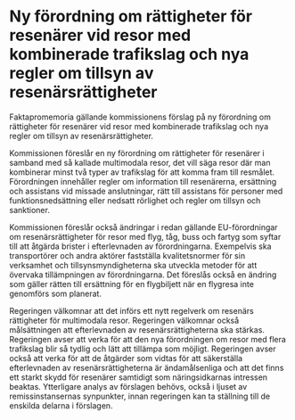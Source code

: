 # Ny förordning om rättigheter för resenärer vid resor med kombinerade trafikslag och nya regler om tillsyn av resenärsrättigheter

Faktapromemoria gällande kommissionens förslag på ny förordning om rättigheter för resenärer vid resor med kombinerade trafikslag och nya regler om tillsyn av resenärsrättigheter.

Kommissionen föreslår en ny förordning om rättigheter för resenärer i samband med så kallade multimodala resor, det vill säga resor där man kombinerar minst två typer av trafikslag för att komma fram till resmålet. Förordningen innehåller regler om information till resenärerna, ersättning och assistans vid missade anslutningar, rätt till assistans för personer med funktionsnedsättning eller nedsatt rörlighet och regler om tillsyn och sanktioner.

Kommissionen föreslår också ändringar i redan gällande EU-förordningar om resenärsrättigheter för resor med flyg, tåg, buss och fartyg som syftar till att åtgärda brister i efterlevnaden av förordningarna. Exempelvis ska transportörer och andra aktörer fastställa kvalitetsnormer för sin verksamhet och tillsynsmyndigheterna ska utveckla metoder för att övervaka tillämpningen av förordningarna. Det föreslås också en ändring som gäller rätten till ersättning för en flygbiljett när en flygresa inte genomförs som planerat.

Regeringen välkomnar att det införs ett nytt regelverk om resenärs rättigheter för multimodala resor. Regeringen välkomnar också målsättningen att efterlevnaden av resenärsrättigheterna ska stärkas. Regeringen avser att verka för att den nya förordningen om resor med flera trafikslag blir så tydlig och lätt att tillämpa som möjligt. Regeringen avser också att verka för att de åtgärder som vidtas för att säkerställa efterlevnaden av resenärsrättigheterna är ändamålsenliga och att det finns ett starkt skydd för resenärer samtidigt som näringsidkarnas intressen beaktas. Ytterligare analys av förslagen behövs, också i ljuset av remissinstansernas synpunkter, innan regeringen kan ta ställning till de enskilda delarna i förslagen.
